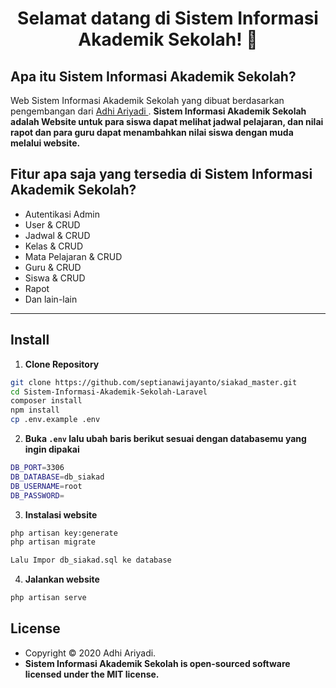 <h1 align="center">Selamat datang di Sistem Informasi Akademik Sekolah! 👋</h1>

## Apa itu Sistem Informasi Akademik Sekolah?

Web Sistem Informasi Akademik Sekolah yang dibuat berdasarkan pengembangan dari <a href="https://github.com/adhiariyadi"> Adhi Ariyadi </a>. **Sistem Informasi Akademik Sekolah adalah Website untuk para siswa dapat melihat jadwal pelajaran, dan nilai rapot dan para guru dapat menambahkan nilai siswa dengan muda melalui website.**

## Fitur apa saja yang tersedia di Sistem Informasi Akademik Sekolah?

- Autentikasi Admin
- User & CRUD
- Jadwal & CRUD
- Kelas & CRUD
- Mata Pelajaran & CRUD
- Guru & CRUD
- Siswa & CRUD
- Rapot
- Dan lain-lain



---

## Install

1. **Clone Repository**

```bash
git clone https://github.com/septianawijayanto/siakad_master.git
cd Sistem-Informasi-Akademik-Sekolah-Laravel
composer install
npm install
cp .env.example .env
```

2. **Buka `.env` lalu ubah baris berikut sesuai dengan databasemu yang ingin dipakai**

```bash
DB_PORT=3306
DB_DATABASE=db_siakad
DB_USERNAME=root
DB_PASSWORD=

```

3. **Instalasi website**

```bash
php artisan key:generate
php artisan migrate

Lalu Impor db_siakad.sql ke database
```

4. **Jalankan website**

```bash
php artisan serve
```





## License

- Copyright © 2020 Adhi Ariyadi.
- **Sistem Informasi Akademik Sekolah is open-sourced software licensed under the MIT license.**

